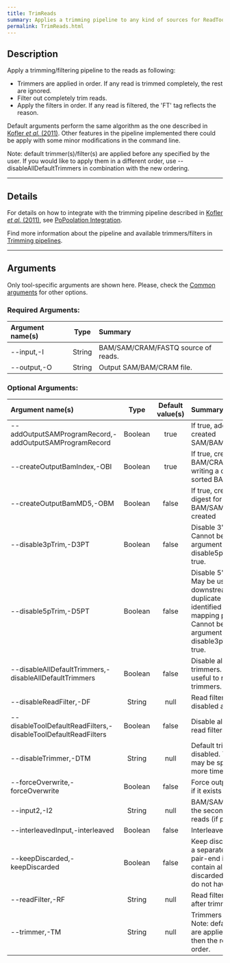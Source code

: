 ```yaml
---
title: TrimReads
summary: Applies a trimming pipeline to any kind of sources for ReadTools
permalink: TrimReads.html
---
```


## Description
Apply a trimming/filtering pipeline to the reads as following:
- Trimmers are applied in order. If any read is trimmed completely, the rest are ignored.
- Filter out completely trim reads.
- Apply the filters in order. If any read is filtered, the 'FT' tag reflects the reason.

Default arguments perform the same algorithm as the one described in [Kofler _et al._ (2011)]({{site.data.software.popoolation}}). Other features in the pipeline implemented there could be apply with some minor modifications in the command line.

Note: default trimmer(s)/filter(s) are applied before any specified by the user. If you would like to apply them in a different order, use --disableAllDefaultTrimmers in combination with the new ordering.

---

## Details
For details on how to integrate with the trimming pipeline described in [Kofler _et al._ (2011)]({{site.data.software.popoolation}}), see [PoPoolation Integration](popoolation.html).

Find more information about the pipeline and available trimmers/filters in [Trimming pipelines](trimming_pipelines.html).

---

## Arguments

Only tool-specific arguments are shown here. Please, check the [Common arguments](common_arguments.html) for other options.

### Required Arguments:

| Argument name(s) | Type | Summary |
| :--------------- | :--: |  :----- |
| --input,-I | String | BAM/SAM/CRAM/FASTQ source of reads. |
| --output,-O | String | Output SAM/BAM/CRAM file. |


### Optional Arguments:

| Argument name(s) | Type | Default value(s) | Summary |
| :--------------- | :--: | :--------------: | :------ |
| --addOutputSAMProgramRecord,-addOutputSAMProgramRecord | Boolean | true | If true, adds a PG tag to created SAM/BAM/CRAM files. |
| --createOutputBamIndex,-OBI | Boolean | true | If true, create a BAM/CRAM index when writing a coordinate-sorted BAM/CRAM file. |
| --createOutputBamMD5,-OBM | Boolean | false | If true, create a MD5 digest for any BAM/SAM/CRAM file created |
| --disable3pTrim,-D3PT | Boolean | false | Disable 3'-trimming. Cannot be true when argument disable5pTrim(D5PT) is true. |
| --disable5pTrim,-D5PT | Boolean | false | Disable 5'-trimming. May be useful for downstream mark of duplicate reads, usually identified by the 5' mapping position. Cannot be true when argument disable3pTrim(D3PT) is true. |
| --disableAllDefaultTrimmers,-disableAllDefaultTrimmers | Boolean | false | Disable all default trimmers. It may be useful to reorder the trimmers. |
| --disableReadFilter,-DF | String | null | Read filters to be disabled after trimming |
| --disableToolDefaultReadFilters,-disableToolDefaultReadFilters | Boolean | false | Disable all tool default read filters for trimming |
| --disableTrimmer,-DTM | String | null | Default trimmers to be disabled.  This argument may be specified 0 or more times. |
| --forceOverwrite,-forceOverwrite | Boolean | false | Force output overwriting if it exists |
| --input2,-I2 | String | null | BAM/SAM/CRAM/FASTQ the second source of reads (if pair-end). |
| --interleavedInput,-interleaved | Boolean | false | Interleaved input. |
| --keepDiscarded,-keepDiscarded | Boolean | false | Keep discarded reads in a separate file. Note: For pair-end input, this file contain also  mates of discarded reads (they do not have FT tag). |
| --readFilter,-RF | String | null | Read filters to be applied after trimming |
| --trimmer,-TM | String | null | Trimmers to be applied. Note: default trimmers are applied first and then the rest of them in order. |
